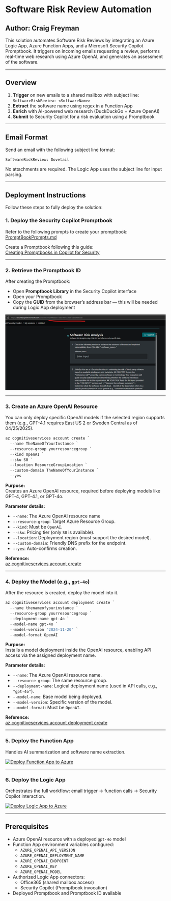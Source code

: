 # Software Risk Review Automation

## Author: Craig Freyman

This solution automates Software Risk Reviews by integrating an Azure Logic App, Azure Function Apps, and a Microsoft Security Copilot Promptbook. It triggers on incoming emails requesting a review, performs real-time web research using Azure OpenAI, and generates an assessment of the software.

---

## Overview

1. **Trigger** on new emails to a shared mailbox with subject line: `SoftwareRiskReview: <SoftwareName>`
2. **Extract** the software name using regex in a Function App
3. **Enrich** with AI-powered web research (DuckDuckGo + Azure OpenAI)
4. **Submit** to Security Copilot for a risk evaluation using a Promptbook

---

## Email Format

Send an email with the following subject line format:

```
SoftwareRiskReview: Dovetail
```

No attachments are required. The Logic App uses the subject line for input parsing.

---

## Deployment Instructions

Follow these steps to fully deploy the solution:

### 1. Deploy the Security Copilot Promptbook

Refer to the following prompts to create your promptbook:  
[PromptBookPrompts.md](https://github.com/cd1zz/securitycopilot/blob/main/LogicApps/SoftwareRiskReview/PromptBookPrompts.md)

Create a Promptbook following this guide:  
[Creating Promptbooks in Copilot for Security](https://rodtrent.substack.com/p/creating-promptbooks-in-copilot-for)

---

### 2. Retrieve the Promptbook ID

After creating the Promptbook:

- Open **Promptbook Library** in the Security Copilot interface
- Open your Promptbook
- Copy the **GUID** from the browser’s address bar — this will be needed during Logic App deployment

![alt text](image.png)

---

### 3. Create an Azure OpenAI Resource

You can only deploy specific OpenAI models if the selected region supports them (e.g., GPT-4.1 requires East US 2 or Sweden Central as of 04/25/2025).

```powershell
az cognitiveservices account create `
  --name TheNameOfYourInstance `
  --resource-group yourresourcegroup `
  --kind OpenAI `
  --sku S0 `
  --location ResourceGroupLocation `
  --custom-domain TheNameOfYourInstance `
  --yes
```

**Purpose:**  
Creates an Azure OpenAI resource, required before deploying models like GPT-4, GPT-4.1, or GPT-4o.

**Parameter details:**

- `--name`: The Azure OpenAI resource name
- `--resource-group`: Target Azure Resource Group.
- `--kind`: Must be `OpenAI`.
- `--sku`: Pricing tier (only `S0` is available).
- `--location`: Deployment region (must support the desired model).
- `--custom-domain`: Friendly DNS prefix for the endpoint.
- `--yes`: Auto-confirms creation.

**Reference:**  
[az cognitiveservices account create](https://learn.microsoft.com/en-us/cli/azure/cognitiveservices/account?view=azure-cli-latest#az-cognitiveservices-account-create)

---

### 4. Deploy the Model (e.g., `gpt-4o`)

After the resource is created, deploy the model into it.

```powershell
az cognitiveservices account deployment create `
  --name thenameofyourinstance `
  --resource-group yourresourcegroup `
  --deployment-name gpt-4o `
  --model-name gpt-4o `
  --model-version "2024-11-20" `
  --model-format OpenAI 
```

**Purpose:**  
Installs a model deployment inside the OpenAI resource, enabling API access via the assigned deployment name.

**Parameter details:**

- `--name`: The Azure OpenAI resource name.
- `--resource-group`: The same resource group.
- `--deployment-name`: Logical deployment name (used in API calls, e.g., `"gpt-4o"`).
- `--model-name`: Base model being deployed.
- `--model-version`: Specific version of the model.
- `--model-format`: Must be `OpenAI`.

**Reference:**  
[az cognitiveservices account deployment create](https://learn.microsoft.com/en-us/cli/azure/cognitiveservices/account/deployment?view=azure-cli-latest#az-cognitiveservices-account-deployment-create)

---

### 5. Deploy the Function App

Handles AI summarization and software name extraction.

[![Deploy Function App to Azure](https://aka.ms/deploytoazurebutton)](https://portal.azure.com/#create/Microsoft.Template/uri/https%3A%2F%2Fraw.githubusercontent.com%2Fcd1zz%2Fsecuritycopilot%2Frefs%2Fheads%2Fmain%2FLogicApps%2FSoftwareRiskReview%2Ffunctionapp_azuredeploy.json)

---

### 6. Deploy the Logic App

Orchestrates the full workflow: email trigger → function calls → Security Copilot interaction.

[![Deploy Logic App to Azure](https://aka.ms/deploytoazurebutton)](https://portal.azure.com/#create/Microsoft.Template/uri/https%3A%2F%2Fraw.githubusercontent.com%2Fcd1zz%2Fsecuritycopilot%2Frefs%2Fheads%2Fmain%2FLogicApps%2FSoftwareRiskReview%2Flogicapp_azuredeploy.json)

---

## Prerequisites

- Azure OpenAI resource with a deployed `gpt-4o` model
- Function App environment variables configured:
  - `AZURE_OPENAI_API_VERSION`
  - `AZURE_OPENAI_DEPLOYMENT_NAME`
  - `AZURE_OPENAI_ENDPOINT`
  - `AZURE_OPENAI_KEY`
  - `AZURE_OPENAI_MODEL`
- Authorized Logic App connectors:
  - Office365 (shared mailbox access)
  - Security Copilot (Promptbook invocation)
- Deployed Promptbook and Promptbook ID available

